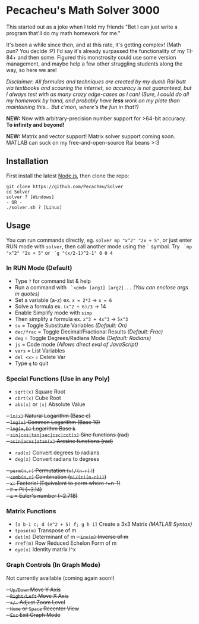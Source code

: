 # Pecacheu's Math Solver 3000
This started out as a joke when I told my friends "Bet I can just write a program that'll do my math homework for me."

It's been a while since then, and at this rate, it's getting complex! (Math pun? You decide :P) I'd say it's already surpassed the functionality of my TI-84+ and then some. Figured this monstrosity could use some version management, and maybe help a few other struggling students along the way, so here we are!

*Disclaimer: All formulas and techniques are created by my dumb Rai butt via textbooks and scouring the internet, so accuracy is not guaranteed, but I always test with as many crazy edge-cases as I can! (Sure, I could do all my homework by hand, and probably have **less** work on my plate than maintaining this... But c'mon, where's the fun in that?)*

**NEW:** Now with arbitrary-precision number support for >64-bit accuracy. **To infinity and beyond!**

**NEW:** Matrix and vector support! Matrix solver support coming soon. MATLAB can suck on my free-and-open-source Rai beans >:3

## Installation
First install the latest [Node.js](https://nodejs.org), then clone the repo:
```
git clone https://github.com/Pecacheu/Solver
cd Solver
solver ? [Windows]
- OR -
./solver.sh ? [Linux]
```

## Usage
You can run commands directly, eg. `solver mp "x^2" "2x + 5"`, or just enter RUN mode with `solver`, then call another mode using the `` ` `` symbol. Try `` `mp "x^2" "2x + 5"`` or `` `g "(x/2-1)^2-1" 0 0 4``

### In RUN Mode (Default)
- Type `?` for command list & help
- Run a command with `` `<cmd> [arg1] [arg2]...`` *(You can enclose args in quotes)*
- Set a variable (a-z) ex. `x = 2*3` -> `x = 6`
- Solve a formula ex. `(x^2 + 6)/3` -> 14
- Enable Simplify mode with `simp`
- Then simplify a formula ex. `x^3 + 4x^3` -> `5x^3`
- `sv` = Toggle Substitute Variables *(Default: On)*
- `dec/frac` = Toggle Decimal/Fractional Results *(Default: Frac)*
- `deg` = Toggle Degrees/Radians Mode *(Default: Radians)*
- `js` = Code mode *(Allows direct eval of JavaScript)*
- `vars` = List Variables
- `del <x>` = Delete Var
- Type `q` to quit

### Special Functions (Use in any Poly)
- `sqrt(x)` Square Root
- `cbrt(x)` Cube Root
- `abs(x)` or `|x|` Absolute Value

~~- `ln(x)` Natural Logarithm (Base e)~~\
~~- `log(x)` Common Logarithm (Base 10)~~\
~~- `log(x,b)` Logarithm Base `b`~~\
~~- `sin|cos|tan|sec|csc|cot(x)` Sine functions (rad)~~\
~~- `asin|acos|atan(x)` Arcsine functions (rad)~~

- `rad(x)` Convert degrees to radians
- `deg(x)` Convert radians to degrees

~~- `perm(n,r)` Permutation (`n!/(n-r)!`)~~\
~~- `comb(n,r)` Combination (`n!/(r!(n-r)!)`)~~\
~~- `x!` Factorial (Equivalent to perm where r=n-1)~~\
~~- `P` = Pi (~3.14)~~\
~~- `e` = Euler's number (~2.718)~~

### Matrix Functions
- `[a b-1 c; d (e^2 + 5) f; g h i]` Create a 3x3 Matrix *(MATLAB Syntax)*
- `tpose(m)` Transpose of m
- `det(m)` Determinant of m
~~- `inv(m)` Inverse of m~~
- `rref(m)` Row Reduced Echelon Form of m
- `eye(x)` Identity matrix I^x

### Graph Controls (In Graph Mode)
Not currently available (coming again soon!)

~~- `Up/Down` Move Y Axis~~\
~~- `Right/Left` Move X Axis~~\
~~- `+/-` Adjust Zoom Level~~\
~~- `Home` or `Space` Recenter View~~\
~~- `Esc` Exit Graph Mode~~